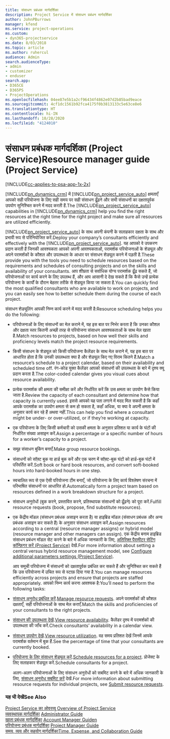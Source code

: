 ```yaml
---
title: संसाधन प्रबंधक मार्गदर्शिका
description: Project Service में संसाधन प्रबंधन मार्गदर्शिका
author: JohnPBurrows
manager: kfend
ms.service: project-operations
ms.custom:
- dyn365-projectservice
ms.date: 8/03/2018
ms.topic: article
ms.author: ruhercul
audience: Admin
search.audienceType:
- admin
- customizer
- enduser
search.app:
- D365CE
- D365PS
- ProjectOperations
ms.openlocfilehash: 04ee87e5b1a2cf96434f4862e07d2b85bad9eace
ms.sourcegitcommit: 4cf1dc1561b92fca4175f0b3813133c5e63ce8e6
ms.translationtype: HT
ms.contentlocale: hi-IN
ms.lasthandoff: 10/28/2020
ms.locfileid: "4124010"
---
```

# <a name="resource-manager-guide-project-service"></a><span data-ttu-id="0a21a-103">संसाधन प्रबंधक मार्गदर्शिका (Project Service)</span><span class="sxs-lookup"><span data-stu-id="0a21a-103">Resource manager guide (Project Service)</span></span>

[!INCLUDE[cc-applies-to-psa-app-1x-2x](../includes/cc-applies-to-psa-app-1x-2x.md)]

<span data-ttu-id="0a21a-104">[!INCLUDE[pn_dynamics_crm](../includes/pn-dynamics-crm.md)] में [!INCLUDE[pn_project_service_auto](../includes/pn-project-service-auto.md)] क्षमताएँ आपको सही परियोजना के लिए सही समय पर सही संसाधन ढूँढ़ने और सभी संसाधनों का दक्षतापूर्वक उपयोग सुनिश्चित करने में मदद करती हैं.</span><span class="sxs-lookup"><span data-stu-id="0a21a-104">The [!INCLUDE[pn_project_service_auto](../includes/pn-project-service-auto.md)] capabilities in [!INCLUDE[pn_dynamics_crm](../includes/pn-dynamics-crm.md)] help you find the right resources at the right time for the right project and make sure all resources are utilized efficiently.</span></span>  
  
 <span data-ttu-id="0a21a-105">[!INCLUDE[pn_project_service_auto](../includes/pn-project-service-auto.md)] के साथ अपनी कंपनी के सलाहकार दक्षता के साथ और प्रभावी रूप से परिनियोजित करें.</span><span class="sxs-lookup"><span data-stu-id="0a21a-105">Deploy your company’s consultants efficiently and effectively with the [!INCLUDE[pn_project_service_auto](../includes/pn-project-service-auto.md)].</span></span> <span data-ttu-id="0a21a-106">यह आपको वे उपकरण प्रदान करती हैं जिनकी आवश्‍यकता आपको अपनी आवश्‍यकताओं, परामर्शक परियोजनाओं के शेड्यूल और अपने परामर्शकों के कौशल और उपलब्‍धता के आधार पर संसाधन शेड्यूल करने में पड़ती है.</span><span class="sxs-lookup"><span data-stu-id="0a21a-106">These provide you with the tools you need to schedule resources based on the requirements and schedules of consulting projects and on the skills and availability of your consultants.</span></span> <span data-ttu-id="0a21a-107">आप शीघ्रता से सर्वाधिक योग्‍य परामर्शक ढूँढ़ सकते हैं, जो परियोजनाओं पर कार्य करने के लिए उपलब्ध हैं, और आप आसानी दे देख सकते हैं कि कैसे उन्‍हें प्रत्‍येक परियोजना के कार्यों के दौरान बेहतर तरीके से शेड्यूल किया जा सकता है.</span><span class="sxs-lookup"><span data-stu-id="0a21a-107">You can quickly find the most qualified consultants who are available to work on projects, and you can easily see how to better schedule them during the course of each project.</span></span>  
  
 <span data-ttu-id="0a21a-108">संसाधन शेड्यूलिंग आपकी निम्न कार्य करने में मदद करती है:</span><span class="sxs-lookup"><span data-stu-id="0a21a-108">Resource scheduling helps you do the following:</span></span>  
  
- <span data-ttu-id="0a21a-109">परियोजनाओं के लिए संसाधनों का मेल कराने में, यह इस बात पर निर्भर करता है कि उनका कौशल और दक्षता स्‍तर कितनी अच्छी तरह से परियोजना संसाधन आवश्‍यकताओं के साथ मेल खाता है.</span><span class="sxs-lookup"><span data-stu-id="0a21a-109">Match resources to projects, based on how well their skills and proficiency levels match the project resource requirements.</span></span>  
  
- <span data-ttu-id="0a21a-110">किसी संसाधन के शेड्यूल को किसी परियोजना कैलेंडर के साथ मेल कराने में, यह इस बात पर आधारित होता है कि उनकी उपलब्‍धता क्‍या है और शेड्यूल किए गए विराम कितने हैं.</span><span class="sxs-lookup"><span data-stu-id="0a21a-110">Match a resource’s schedule to a project calendar, based on their availability and scheduled time off.</span></span> <span data-ttu-id="0a21a-111">रंग-कोड युक्त कैलेंडर आपको संसाधनों की उपलब्‍धता के बारे में दृश्य क्‍यू प्रदान करता है.</span><span class="sxs-lookup"><span data-stu-id="0a21a-111">The color-coded calendar gives you visual cues about resource availability.</span></span>  
  
- <span data-ttu-id="0a21a-112">प्रत्येक परामर्शक की क्षमता की समीक्षा करें और निर्धारित करें कि उस क्षमता का उपयोग कैसे किया जाता है.</span><span class="sxs-lookup"><span data-stu-id="0a21a-112">Review the capacity of each consultant and determine how that capacity is currently used.</span></span> <span data-ttu-id="0a21a-113">इससे आपको यह पता लगाने में मदद मिल सकती है कि कहाँ आपके परामर्शक का उपयोग क्षमता से कम हो सकता है, कहाँ अधिक, या क्‍या वे अपनी क्षमता के अनुसार कार्य कर रहे हैं अथवा नहीं.</span><span class="sxs-lookup"><span data-stu-id="0a21a-113">This can help you find where a consultant might be under- or over-utilized, or if they’re working at capacity.</span></span>  
  
- <span data-ttu-id="0a21a-114">एक परियोजना के लिए किसी कर्मचारी को उसकी क्षमता के अनुसार प्रतिशत या कार्य के घंटों की निर्धारित संख्या असाइन करें.</span><span class="sxs-lookup"><span data-stu-id="0a21a-114">Assign a percentage or a specific number of hours for a worker’s capacity to a project.</span></span>  
  
- <span data-ttu-id="0a21a-115">समूह संसाधन बुकिंग बनाएँ.</span><span class="sxs-lookup"><span data-stu-id="0a21a-115">Make group resource bookings.</span></span>  
  
- <span data-ttu-id="0a21a-116">संसाधनों को सॉफ़्ट बुक या हार्ड बुक करें और एक चरण में सॉफ़्ट-बुक घंटों को हार्ड-बुक घंटों में परिवर्तित करें.</span><span class="sxs-lookup"><span data-stu-id="0a21a-116">Soft book or hard book resources, and convert soft-booked hours into hard-booked hours in one step.</span></span>  
  
- <span data-ttu-id="0a21a-117">स्‍वचालित रूप से एक ऐसी परियोजना टीम बनाएँ, जो परियोजना के लिए कार्य विश्लेषण संरचना में परिभाषित संसाधनों पर आधारित हो.</span><span class="sxs-lookup"><span data-stu-id="0a21a-117">Automatically form a project team based on resources defined in a work breakdown structure for a project.</span></span>  
  
- <span data-ttu-id="0a21a-118">संसाधन अनुरोधों (बुक करने, प्रस्तावित करने, प्रतिस्थापक संसाधनों को ढूँढ़ने) को पूरा करें.</span><span class="sxs-lookup"><span data-stu-id="0a21a-118">Fulfill resource requests (book, propose, find substitute resources).</span></span>  
  
- <span data-ttu-id="0a21a-119">एक केंद्रीय मॉडल (संसाधन प्रबंधक असाइन करता है) या हाइब्रिड मॉडल (संसाधन प्रबंधक और अन्य प्रबंधक असाइन कर सकते हैं) के अनुसार संसाधन असाइन करें.</span><span class="sxs-lookup"><span data-stu-id="0a21a-119">Assign resources according to a central (resource manager assigns) or hybrid model (resource manager and other managers can assign).</span></span> <span data-ttu-id="0a21a-120">एक केंद्रीय बनाम हाइब्रिड संसाधन प्रबंधन मॉडल सेट करने के बारे में अधिक जानकारी के लिए, [अतिरिक्त पैरामीटर सेटिंग कॉन्फ़िगर करें (Project Service)](../psa/configure-additional-parameters-settings.md) देखें.</span><span class="sxs-lookup"><span data-stu-id="0a21a-120">For more information about setting a central versus hybrid resource management model, see [Configure additional parameters settings (Project Service)](../psa/configure-additional-parameters-settings.md).</span></span>  
  
  <span data-ttu-id="0a21a-121">आप समूची परियोजना में संसाधनों को दक्षतापूर्वक प्रबंधित कर सकते हैं और सुनिश्चित कर सकते हैं कि उस परियोजना में उचित रूप से स्‍टाफ़ दिया गया है.</span><span class="sxs-lookup"><span data-stu-id="0a21a-121">You can manage resources efficiently across projects and ensure that projects are staffed appropriately.</span></span> <span data-ttu-id="0a21a-122">आपको निम्न कार्य करना आवश्‍यक है:</span><span class="sxs-lookup"><span data-stu-id="0a21a-122">You’ll need to perform the following tasks:</span></span>  
  
- <span data-ttu-id="0a21a-123">[संसाधन अनुरोध प्रबंधित करें](../psa/manage-resource-requests.md).</span><span class="sxs-lookup"><span data-stu-id="0a21a-123">[Manage resource requests](../psa/manage-resource-requests.md).</span></span> <span data-ttu-id="0a21a-124">अपने परामर्शकों की कौशल दक्षताएँ, सही परियोजनाओं के साथ मेल कराएँ.</span><span class="sxs-lookup"><span data-stu-id="0a21a-124">Match the skills and proficiencies of your consultants to the right projects.</span></span>  
  
- <span data-ttu-id="0a21a-125">[संसाधन की उपलब्धता देखें](../psa/view-resource-availability.md).</span><span class="sxs-lookup"><span data-stu-id="0a21a-125">[View resource availability](../psa/view-resource-availability.md).</span></span> <span data-ttu-id="0a21a-126">कैलेंडर दृश्य में परामर्शकों की उपलब्धता की जाँच करें.</span><span class="sxs-lookup"><span data-stu-id="0a21a-126">Check consultants’ availability in a calendar view.</span></span>  
  
- <span data-ttu-id="0a21a-127">[संसाधन उपयोग देखें](../psa/view-resource-utilization.md).</span><span class="sxs-lookup"><span data-stu-id="0a21a-127">[View resource utilization](../psa/view-resource-utilization.md).</span></span> <span data-ttu-id="0a21a-128">वह समय प्रतिशत देखें जिनमें आपके परामर्शक वर्तमान में बुक हैं.</span><span class="sxs-lookup"><span data-stu-id="0a21a-128">See the percentage of time that your consultants are currently booked.</span></span>  
  
- <span data-ttu-id="0a21a-129">[परियोजना के लिए संसाधन शेड्यूल करें](../psa/schedule-resources-project.md).</span><span class="sxs-lookup"><span data-stu-id="0a21a-129">[Schedule resources for a project](../psa/schedule-resources-project.md).</span></span> <span data-ttu-id="0a21a-130">प्रोजेक्ट के लिए सलाहकार शेड्यूल करें.</span><span class="sxs-lookup"><span data-stu-id="0a21a-130">Schedule consultants for a project.</span></span>  
  
  <span data-ttu-id="0a21a-131">अलग-अलग परियोजनाओं के लिए संसाधन अनुरोधों को सबमिट करने के बारे में अधिक जानकारी के लिए, [संसाधन अनुरोध सबमिट करें](../psa/submit-resource-requests.md)  देखें.</span><span class="sxs-lookup"><span data-stu-id="0a21a-131">For more information about submitting resource requests for individual projects, see [Submit resource requests](../psa/submit-resource-requests.md).</span></span>  
  
### <a name="see-also"></a><span data-ttu-id="0a21a-132">यह भी देखें</span><span class="sxs-lookup"><span data-stu-id="0a21a-132">See Also</span></span>  
 <span data-ttu-id="0a21a-133">[Project Service का ओवरव्यू](../psa/overview.md) </span><span class="sxs-lookup"><span data-stu-id="0a21a-133">[Overview of Project Service](../psa/overview.md) </span></span>  
 <span data-ttu-id="0a21a-134">[व्यवस्थापक मार्गदर्शिका](../psa/admin-guide.md) </span><span class="sxs-lookup"><span data-stu-id="0a21a-134">[Administrator Guide](../psa/admin-guide.md) </span></span>  
 <span data-ttu-id="0a21a-135">[खाता प्रबंधक मार्गदर्शिका](../psa/account-manager-guide.md) </span><span class="sxs-lookup"><span data-stu-id="0a21a-135">[Account Manager Guiden](../psa/account-manager-guide.md) </span></span>  
 <span data-ttu-id="0a21a-136">[परियोजना प्रबंधक मार्गदर्शिका](../psa/project-manager-guide.md) </span><span class="sxs-lookup"><span data-stu-id="0a21a-136">[Project Manager Guide](../psa/project-manager-guide.md) </span></span>  
 [<span data-ttu-id="0a21a-137">समय, व्यय और सहयोग मार्गदर्शिका</span><span class="sxs-lookup"><span data-stu-id="0a21a-137">Time, Expense, and Collaboration Guide</span></span>](../psa/time-expense-collaboration-guide.md)

